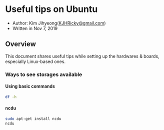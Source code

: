 # Useful tips on Ubuntu

- Author: Kim Jihyeong(KJHRicky@gmail.com)
- Written in Nov 7, 2019

## Overview

This document shares useful tips while setting up the hardwares & boards, especially Linux-based ones.

### Ways to see storages available

#### Using basic commands

```bash
df -h
```

#### ncdu

```bash
sudo apt-get install ncdu
ncdu
```

